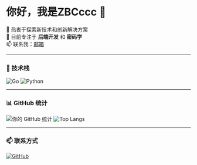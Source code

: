 # 你好，我是ZBCccc 👋

🌱 热衷于探索新技术和创新解决方案  
🔭 目前专注于 **后端开发** 和 **密码学**  
📫 联系我：[邮箱](mailto:bochuan_zhang@hust.edu.cn)

---

### 🚀 技术栈
![Go](https://img.shields.io/badge/go-%2300ADD8.svg?style=flat-square&logo=go&logoColor=white)
![Python](https://img.shields.io/badge/python-%2314354C.svg?style=flat-square&logo=python&logoColor=white)

---

### 📊 GitHub 统计
![你的 GitHub 统计](https://github-readme-stats.vercel.app/api?username=ZBCccc&show_icons=true&theme=radical)
![Top Langs](https://github-readme-stats.vercel.app/api/top-langs/?username=ZBCccc&layout=compact)

---

### 📫 联系方式
[![GitHub](https://img.shields.io/badge/GitHub-%23121011.svg?style=for-the-badge&logo=github&logoColor=white)](https://github.com/ZBCccc)
